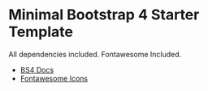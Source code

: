 
# Minimal Bootstrap 4 Starter Template

All dependencies included. Fontawesome Included.

 - [BS4 Docs](https://getbootstrap.com/docs/4.3/getting-started/introduction/)
 - [Fontawesome Icons](https://fontawesome.com/icons?d=gallery&m=free)
